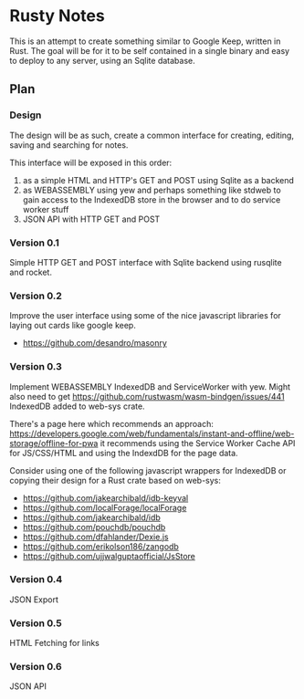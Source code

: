 # Rusty Notes

This is an attempt to create something similar to Google Keep, written in Rust.
The goal will be for it to be self contained in a single binary and easy to deploy to any server, using an Sqlite database.

## Plan

### Design
The design will be as such, create a common interface for creating, editing, saving and searching for notes. 

This interface will be exposed in this order:

  1. as a simple HTML and HTTP's GET and POST using Sqlite as a backend
  2. as WEBASSEMBLY using yew and perhaps something like stdweb to gain access to the IndexedDB store in the browser and to do service worker stuff
  3. JSON API with HTTP GET and POST

### Version 0.1

Simple HTTP GET and POST interface with Sqlite backend using rusqlite and rocket.

### Version 0.2

Improve the user interface using some of the nice javascript libraries for laying out cards like google keep.

 + https://github.com/desandro/masonry

### Version 0.3

Implement WEBASSEMBLY IndexedDB and ServiceWorker with yew.
Might also need to get https://github.com/rustwasm/wasm-bindgen/issues/441 IndexedDB added to web-sys crate.

There's a page here which recommends an approach: https://developers.google.com/web/fundamentals/instant-and-offline/web-storage/offline-for-pwa it recommends using the Service Worker Cache API for JS/CSS/HTML
and using the IndexdDB for the page data.

Consider using one of the following javascript wrappers for IndexedDB or copying their design for a Rust crate based on web-sys:

  + https://github.com/jakearchibald/idb-keyval
  + https://github.com/localForage/localForage
  + https://github.com/jakearchibald/idb
  + https://github.com/pouchdb/pouchdb 
  + https://github.com/dfahlander/Dexie.js
  + https://github.com/erikolson186/zangodb
  + https://github.com/ujjwalguptaofficial/JsStore

### Version 0.4

JSON Export

### Version 0.5

HTML Fetching for links

### Version 0.6

JSON API
